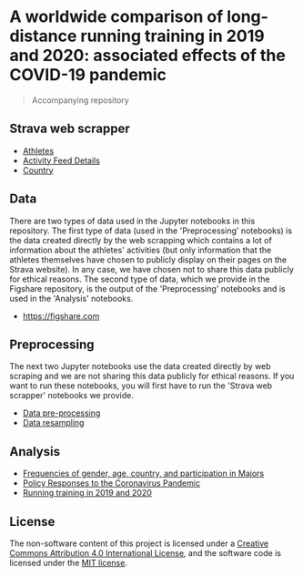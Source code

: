 # A worldwide comparison of long-distance running training in 2019 and 2020: associated effects of the COVID-19 pandemic

> Accompanying repository

## Strava web scrapper

 - [Athletes](https://github.com/BMClab/covid19/blob/main/strava-scraper/webscrap_athletes.ipynb)  
 - [Activity Feed Details](https://github.com/BMClab/covid19/blob/main/strava-scraper/webscrap_activities.ipynb)  
 - [Country](https://github.com/BMClab/covid19/blob/main/strava-scraper/webscrap_countries.ipynb)  

## Data

There are two types of data used in the Jupyter notebooks in this repository. The first type of data (used in the 'Preprocessing' notebooks) is the data created directly by the web scrapping which contains a lot of information about the athletes' activities (but only information that the athletes themselves have chosen to publicly display on their pages on the Strava website). In any case, we have chosen not to share this data publicly for ethical reasons. The second type of data, which we provide in the Figshare repository, is the output of the 'Preprocessing' notebooks and is used in the 'Analysis' notebooks.

 - https://figshare.com

## Preprocessing

The next two Jupyter notebooks use the data created directly by web scraping and we are not sharing this data publicly for ethical reasons. If you want to run these notebooks, you will first have to run the 'Strava web scrapper' notebooks we provide.

 - [Data pre-processing](https://github.com/BMClab/covid19/blob/main/analysis/preprocessing.ipynb)  
 - [Data resampling](https://github.com/BMClab/covid19/blob/main/analysis/resampling.ipynb)  

## Analysis

 - [Frequencies of gender, age, country, and participation in Majors](https://github.com/BMClab/covid19/blob/main/analysis/gender_age_country_majors.ipynb)  
 - [Policy Responses to the Coronavirus Pandemic](https://github.com/BMClab/covid19/blob/main/analysis/coronavirus_policy_responses.ipynb)  
 - [Running training in 2019 and 2020](https://github.com/BMClab/covid19/blob/main/analysis/running_2019_2020.ipynb)

## License

The non-software content of this project is licensed under a [Creative Commons Attribution 4.0 International License](http://creativecommons.org/licenses/by/4.0/), and the software code is licensed under the [MIT license](https://opensource.org/licenses/mit-license.php).
